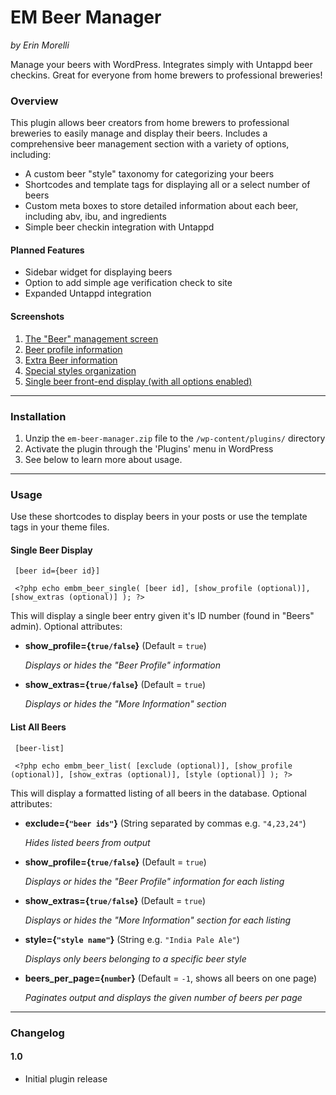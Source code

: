 # EM Beer Manager #

*by Erin Morelli*

Manage your beers with WordPress. Integrates simply with Untappd beer checkins. Great for everyone from home brewers to professional breweries!


### Overview ####

This plugin allows beer creators from home brewers to professional breweries to easily manage and display their beers. Includes a comprehensive beer management section with a variety of options, including:

* A custom beer "style" taxonomy for categorizing your beers
* Shortcodes and template tags for displaying all or a select number of beers
* Custom meta boxes to store detailed information about each beer, including abv, ibu, and ingredients
* Simple beer checkin integration with Untappd

#### Planned Features ####

* Sidebar widget for displaying beers
* Option to add simple age verification check to site
* Expanded Untappd integration

#### Screenshots ####

1. [The "Beer" management screen](https://raw.github.com/ErinMorelli/em-beer-manager/master/assets/screenshot-1.jpg)
2. [Beer profile information](https://raw.github.com/ErinMorelli/em-beer-manager/master/assets/screenshot-2.jpg)
3. [Extra Beer information](https://raw.github.com/ErinMorelli/em-beer-manager/master/assets/screenshot-3.jpg)
4. [Special styles organization](https://raw.github.com/ErinMorelli/em-beer-manager/master/assets/screenshot-4.jpg)
5. [Single beer front-end display (with all options enabled)](https://raw.github.com/ErinMorelli/em-beer-manager/master/assets/screenshot-5.jpg)


*****


### Installation ###

1. Unzip the `em-beer-manager.zip` file to the `/wp-content/plugins/` directory
1. Activate the plugin through the 'Plugins' menu in WordPress
1. See below to learn more about usage.


*****

### Usage ###


Use these shortcodes to display beers in your posts or use the template tags in your theme files.


#### Single Beer Display ####

     [beer id={beer id}]

     <?php echo embm_beer_single( [beer id], [show_profile (optional)], [show_extras (optional)] ); ?>

This will display a single beer entry given it's ID number (found in "Beers" admin). Optional attributes:

* __show_profile={`true/false`}__ (Default = `true`)
     
    *Displays or hides the "Beer Profile" information*

* __show_extras={`true/false`}__ (Default = `true`)
     
    *Displays or hides the "More Information" section*


#### List All Beers ####


     [beer-list]

     <?php echo embm_beer_list( [exclude (optional)], [show_profile (optional)], [show_extras (optional)], [style (optional)] ); ?>
     
This will display a formatted listing of all beers in the database. Optional attributes:

* __exclude={`"beer ids"`}__ (String separated by commas e.g. `"4,23,24"`)

    *Hides listed beers from output*

* __show_profile={`true/false`}__ (Default = `true`)

    *Displays or hides the "Beer Profile" information for each listing*

* __show_extras={`true/false`}__ (Default = `true`)

    *Displays or hides the "More Information" section for each listing*

* __style={`"style name"`}__ (String e.g. `"India Pale Ale"`)

    *Displays only beers belonging to a specific beer style*

* __beers\_per\_page={`number`}__ (Default = `-1`, shows all beers on one page)

    *Paginates output and displays the given number of beers per page*

*****

### Changelog ###

#### 1.0 ####
* Initial plugin release
